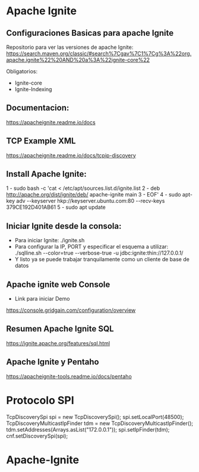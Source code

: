 # Apache Ignite
## Configuraciones Basicas para apache Ignite

Repositorio para ver las versiones de apache Ignite:
https://search.maven.org/classic/#search%7Cgav%7C1%7Cg%3A%22org.apache.ignite%22%20AND%20a%3A%22ignite-core%22

Obligatorios:
- Ignite-core 
- Ignite-Indexing

## Documentacion:

https://apacheignite.readme.io/docs

## TCP Example XML

https://apacheignite.readme.io/docs/tcpip-discovery

## Install Apache Ignite:

1 - sudo bash -c 'cat <<EOF > /etc/apt/sources.list.d/ignite.list
2 - deb http://apache.org/dist/ignite/deb/ apache-ignite main
3 - EOF'
4 - sudo apt-key adv --keyserver hkp://keyserver.ubuntu.com:80 --recv-keys 379CE192D401AB61
5 - sudo apt update


## Iniciar Ignite desde la consola:


- Para iniciar Ignite:
./ignite.sh
- Para configurar la IP, PORT y especificar el esquema a utilizar:
./sqlline.sh --color=true --verbose-true -u jdbc:ignite:thin://127.0.0.1/
- Y listo ya se puede trabajar tranquilamente como un cliente de base de datos

## Apache ignite web Console

- Link para iniciar Demo

https://console.gridgain.com/configuration/overview


## Resumen Apache Ignite SQL

https://ignite.apache.org/features/sql.html

## Apache Ignite y Pentaho

https://apacheignite-tools.readme.io/docs/pentaho





# Protocolo SPI

TcpDiscoverySpi spi = new TcpDiscoverySpi();
spi.setLocalPort(48500);
TcpDiscoveryMulticastIpFinder tdm = new TcpDiscoveryMulticastIpFinder();
tdm.setAddresses(Arrays.asList("172.0.0.1"));
spi.setIpFinder(tdm);
cnf.setDiscoverySpi(spi);
 

# Apache-Ignite
